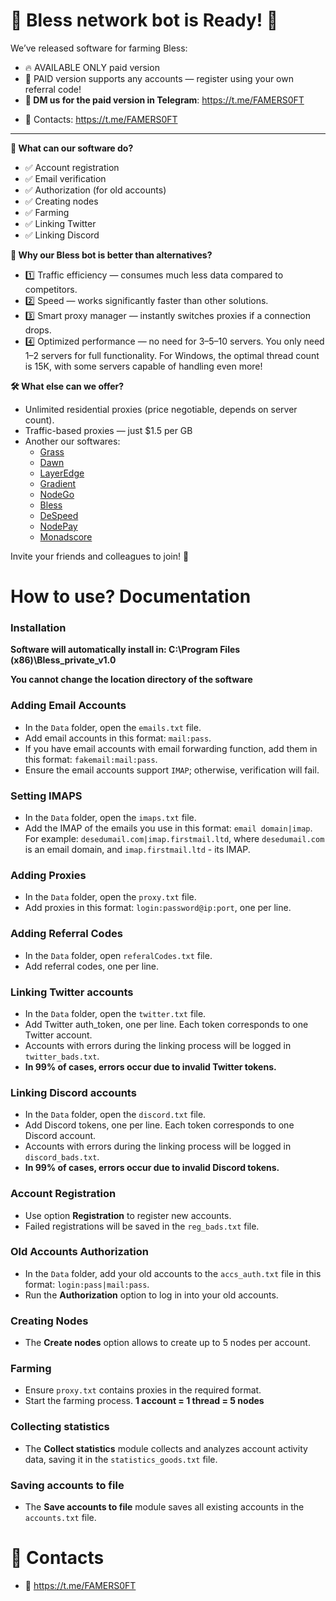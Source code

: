 # 🎉 Bless network bot is Ready! 🎉
We’ve released software for farming Bless:

* 🔥 AVAILABLE ONLY paid version
* 💎 PAID version supports any accounts — register using your own referral code!
* **📩 DM us for the paid version in Telegram**: https://t.me/FAMERS0FT

- 📩 Contacts: https://t.me/FAMERS0FT

- - -

**🚀 What can our software do?**

* ✅ Account registration
* ✅ Email verification
* ✅ Authorization (for old accounts)
* ✅ Creating nodes
* ✅ Farming
* ✅ Linking Twitter
* ✅ Linking Discord

**💪 Why our Bless bot is better than alternatives?**

* 1️⃣ Traffic efficiency — consumes much less data compared to competitors.
* 2️⃣ Speed — works significantly faster than other solutions.
* 3️⃣ Smart proxy manager — instantly switches proxies if a connection drops.
* 4️⃣ Optimized performance — no need for 3–5–10 servers. You only need 1–2 servers for full functionality. For Windows, the optimal thread count is 15K, with some servers capable of handling even more!

**🛠 What else can we offer?**

* Unlimited residential proxies (price negotiable, depends on server count).
* Traffic-based proxies — just $1.5 per GB 
* Another our softwares:
   * [Grass](https://github.com/CryptoDepin/grass-bot)
   * [Dawn](https://github.com/CryptoDepin/dawn-validator-bot)
   * [LayerEdge](https://github.com/CryptoDepin/layeredge-bot)
   * [Gradient](https://github.com/CryptoDepin/gradient-network-bot)
   * [NodeGo](https://github.com/CryptoDepin/nodego-bot)
   * [Bless](https://github.com/CryptoDepin/bless-network-bot)
   * [DeSpeed](https://github.com/CryptoDepin/despeed-bot)
   * [NodePay](https://github.com/CryptoDepin/nodepay-bot)
   * [Monadscore](https://github.com/CryptoDepin/monadscore-bot)

Invite your friends and colleagues to join! 🚀

# How to use? Documentation
### Installation
**Software will automatically install in: C:\Program Files (x86)\Bless_private_v1.0**

**You cannot change the location directory of the software**

### Adding Email Accounts
* In the `Data` folder, open the `emails.txt` file.
* Add email accounts in this format: `mail:pass`. 
* If you have email accounts with email forwarding function, add them in this format: `fakemail:mail:pass`.
* Ensure the email accounts support `IMAP`; otherwise, verification will fail.

### Setting IMAPS
* In the `Data` folder, open the `imaps.txt` file.
* Add the IMAP of the emails you use in this format: `email domain|imap`. For example: `desedumail.com|imap.firstmail.ltd`, where `desedumail.com` is an email domain, and `imap.firstmail.ltd` - its IMAP.

### Adding Proxies
* In the `Data` folder, open the `proxy.txt` file.
* Add proxies in this format: `login:password@ip:port`, one per line.

### Adding Referral Codes
* In the `Data` folder, open `referalCodes.txt` file.
* Add referral codes, one per line.

### Linking Twitter accounts
* In the `Data` folder, open the `twitter.txt` file.
* Add Twitter auth_token, one per line. Each token corresponds to one Twitter account.
* Accounts with errors during the linking process will be logged in `twitter_bads.txt`.
* **In 99% of cases, errors occur due to invalid Twitter tokens.**

### Linking Discord accounts
* In the `Data` folder, open the `discord.txt` file.
* Add Discord tokens, one per line. Each token corresponds to one Discord account.
* Accounts with errors during the linking process will be logged in `discord_bads.txt`.
*  **In 99% of cases, errors occur due to invalid Discord tokens.**

### Account Registration
* Use option **Registration** to register new accounts.
* Failed registrations will be saved in the `reg_bads.txt` file.

### Old Accounts Authorization
* In the `Data` folder, add your old accounts to the `accs_auth.txt` file in this format: `login:pass|mail:pass`.
* Run the **Authorization** option to log in into your old accounts.

### Creating Nodes
* The **Create nodes** option allows to create up to 5 nodes per account.

### Farming
* Ensure `proxy.txt` contains proxies in the required format.
* Start the farming process. **1 account = 1 thread = 5 nodes**

### Collecting statistics
* The **Collect statistics** module collects and analyzes account activity data, saving it in the `statistics_goods.txt` file.

### Saving accounts to file
* The **Save accounts to file** module saves all existing accounts in the `accounts.txt` file.

# 🔗 Contacts
* 📩 https://t.me/FAMERS0FT
